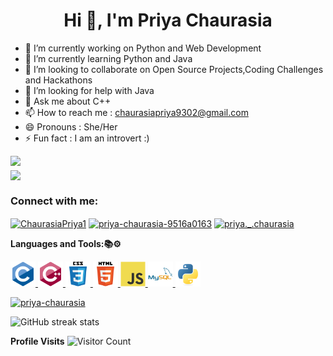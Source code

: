 <h1 align="center">Hi 👋, I'm Priya Chaurasia</h1>


- 🔭 I’m currently working on Python and Web Development
- 🌱 I’m currently learning Python and Java
- 👯 I’m looking to collaborate on Open Source Projects,Coding Challenges and Hackathons
- 🤔 I’m looking for help with Java
- 💬 Ask me about C++
- 📫 How to reach me : chaurasiapriya9302@gmail.com
- 😄 Pronouns : She/Her
- ⚡ Fun fact : I am an introvert :)


<img src='https://github-readme-stats.vercel.app/api?username=priya-chaurasia&show_icons=true&theme=tokyonight&count_private=true&line_height=40' align="left" />

<br/>
<img src='https://github-readme-stats.vercel.app/api/top-langs/?username=priya-chaurasia&theme=tokyonight&hide_langs_below=4' align="middle" />



<h3 align="left">Connect with me:</h3>
<p align="left">
<a href="https://twitter.com/ChaurasiaPriya1" target="blank"><img align="center" src="https://raw.githubusercontent.com/rahuldkjain/github-profile-readme-generator/master/src/images/icons/Social/twitter.svg" alt="ChaurasiaPriya1" height="30" width="40" /></a>
<a href="https://www.linkedin.com/in/priya-chaurasia-9516a0163/" target="blank"><img align="center" src="https://raw.githubusercontent.com/rahuldkjain/github-profile-readme-generator/master/src/images/icons/Social/linked-in-alt.svg" alt="priya-chaurasia-9516a0163" height="30" width="40" /></a>
<a href="https://instagram.com/priya._.chaurasia" target="blank"><img align="center" src="https://raw.githubusercontent.com/rahuldkjain/github-profile-readme-generator/master/src/images/icons/Social/instagram.svg" alt="priya._.chaurasia" height="30" width="40" /></a>
</p>

**Languages and Tools:📚⚙**

<p align="left"> <a href="https://www.cprogramming.com/" target="_blank"> <img src="https://raw.githubusercontent.com/devicons/devicon/master/icons/c/c-original.svg" alt="c" width="40" height="40"/> </a> <a href="https://www.w3schools.com/cpp/" target="_blank"> <img src="https://raw.githubusercontent.com/devicons/devicon/master/icons/cplusplus/cplusplus-original.svg" alt="cplusplus" width="40" height="40"/> </a> <a href="https://www.w3schools.com/css/" target="_blank"> <img src="https://raw.githubusercontent.com/devicons/devicon/master/icons/css3/css3-original-wordmark.svg" alt="css3" width="40" height="40"/> </a> <a href="https://www.w3.org/html/" target="_blank"> <img src="https://raw.githubusercontent.com/devicons/devicon/master/icons/html5/html5-original-wordmark.svg" alt="html5" width="40" height="40"/> </a> <a href="https://developer.mozilla.org/en-US/docs/Web/JavaScript" target="_blank"> <img src="https://raw.githubusercontent.com/devicons/devicon/master/icons/javascript/javascript-original.svg" alt="javascript" width="40" height="40"/> </a> <a href="https://www.mysql.com/" target="_blank"> <img src="https://raw.githubusercontent.com/devicons/devicon/master/icons/mysql/mysql-original-wordmark.svg" alt="mysql" width="40" height="40"/> </a> <a href="https://www.python.org" target="_blank"> <img src="https://raw.githubusercontent.com/devicons/devicon/master/icons/python/python-original.svg" alt="python" width="40" height="40"/> </a> </p>


<p align="left"> <a href="https://github.com/ryo-ma/github-profile-trophy"><img src="https://github-profile-trophy.vercel.app/?username=priya-chaurasia" alt="priya-chaurasia" /></a> </p>


![GitHub streak stats](https://github-readme-streak-stats.herokuapp.com/?user=priya-chaurasia)

**Profile Visits**
![Visitor Count](https://profile-counter.glitch.me/priya-chaurasia/count.svg)



</a>
